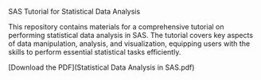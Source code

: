 SAS Tutorial for Statistical Data Analysis

This repository contains materials for a comprehensive tutorial on performing statistical data analysis in SAS. The tutorial covers key aspects of data manipulation, analysis, and visualization, equipping users with the skills to perform essential statistical tasks efficiently.

[Download the PDF](Statistical Data Analysis in SAS.pdf)
